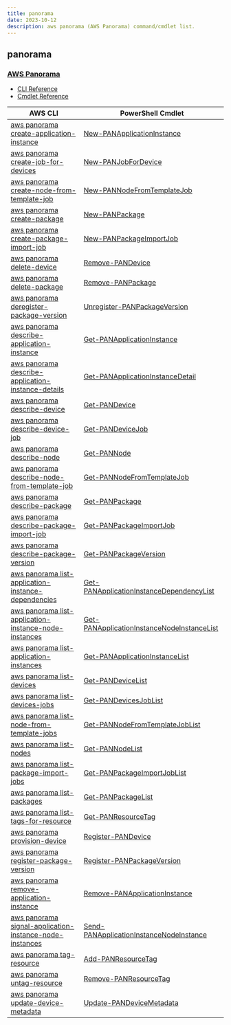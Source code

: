 ```yaml
---
title: panorama
date: 2023-10-12
description: aws panorama (AWS Panorama) command/cmdlet list.
---
```


## panorama

### [AWS Panorama](https://aws.amazon.com/panorama/)

* [CLI Reference](https://awscli.amazonaws.com/v2/documentation/api/latest/reference/panorama/index.html)
* [Cmdlet Reference](https://docs.aws.amazon.com/powershell/latest/reference/items/Panorama_cmdlets.html)

|AWS CLI|PowerShell Cmdlet|
|----|----|
|[aws panorama create-application-instance](https://awscli.amazonaws.com/v2/documentation/api/latest/reference/panorama/create-application-instance.html)|[New-PANApplicationInstance](https://docs.aws.amazon.com/powershell/latest/reference/items/New-PANApplicationInstance.html)|
|[aws panorama create-job-for-devices](https://awscli.amazonaws.com/v2/documentation/api/latest/reference/panorama/create-job-for-devices.html)|[New-PANJobForDevice](https://docs.aws.amazon.com/powershell/latest/reference/items/New-PANJobForDevice.html)|
|[aws panorama create-node-from-template-job](https://awscli.amazonaws.com/v2/documentation/api/latest/reference/panorama/create-node-from-template-job.html)|[New-PANNodeFromTemplateJob](https://docs.aws.amazon.com/powershell/latest/reference/items/New-PANNodeFromTemplateJob.html)|
|[aws panorama create-package](https://awscli.amazonaws.com/v2/documentation/api/latest/reference/panorama/create-package.html)|[New-PANPackage](https://docs.aws.amazon.com/powershell/latest/reference/items/New-PANPackage.html)|
|[aws panorama create-package-import-job](https://awscli.amazonaws.com/v2/documentation/api/latest/reference/panorama/create-package-import-job.html)|[New-PANPackageImportJob](https://docs.aws.amazon.com/powershell/latest/reference/items/New-PANPackageImportJob.html)|
|[aws panorama delete-device](https://awscli.amazonaws.com/v2/documentation/api/latest/reference/panorama/delete-device.html)|[Remove-PANDevice](https://docs.aws.amazon.com/powershell/latest/reference/items/Remove-PANDevice.html)|
|[aws panorama delete-package](https://awscli.amazonaws.com/v2/documentation/api/latest/reference/panorama/delete-package.html)|[Remove-PANPackage](https://docs.aws.amazon.com/powershell/latest/reference/items/Remove-PANPackage.html)|
|[aws panorama deregister-package-version](https://awscli.amazonaws.com/v2/documentation/api/latest/reference/panorama/deregister-package-version.html)|[Unregister-PANPackageVersion](https://docs.aws.amazon.com/powershell/latest/reference/items/Unregister-PANPackageVersion.html)|
|[aws panorama describe-application-instance](https://awscli.amazonaws.com/v2/documentation/api/latest/reference/panorama/describe-application-instance.html)|[Get-PANApplicationInstance](https://docs.aws.amazon.com/powershell/latest/reference/items/Get-PANApplicationInstance.html)|
|[aws panorama describe-application-instance-details](https://awscli.amazonaws.com/v2/documentation/api/latest/reference/panorama/describe-application-instance-details.html)|[Get-PANApplicationInstanceDetail](https://docs.aws.amazon.com/powershell/latest/reference/items/Get-PANApplicationInstanceDetail.html)|
|[aws panorama describe-device](https://awscli.amazonaws.com/v2/documentation/api/latest/reference/panorama/describe-device.html)|[Get-PANDevice](https://docs.aws.amazon.com/powershell/latest/reference/items/Get-PANDevice.html)|
|[aws panorama describe-device-job](https://awscli.amazonaws.com/v2/documentation/api/latest/reference/panorama/describe-device-job.html)|[Get-PANDeviceJob](https://docs.aws.amazon.com/powershell/latest/reference/items/Get-PANDeviceJob.html)|
|[aws panorama describe-node](https://awscli.amazonaws.com/v2/documentation/api/latest/reference/panorama/describe-node.html)|[Get-PANNode](https://docs.aws.amazon.com/powershell/latest/reference/items/Get-PANNode.html)|
|[aws panorama describe-node-from-template-job](https://awscli.amazonaws.com/v2/documentation/api/latest/reference/panorama/describe-node-from-template-job.html)|[Get-PANNodeFromTemplateJob](https://docs.aws.amazon.com/powershell/latest/reference/items/Get-PANNodeFromTemplateJob.html)|
|[aws panorama describe-package](https://awscli.amazonaws.com/v2/documentation/api/latest/reference/panorama/describe-package.html)|[Get-PANPackage](https://docs.aws.amazon.com/powershell/latest/reference/items/Get-PANPackage.html)|
|[aws panorama describe-package-import-job](https://awscli.amazonaws.com/v2/documentation/api/latest/reference/panorama/describe-package-import-job.html)|[Get-PANPackageImportJob](https://docs.aws.amazon.com/powershell/latest/reference/items/Get-PANPackageImportJob.html)|
|[aws panorama describe-package-version](https://awscli.amazonaws.com/v2/documentation/api/latest/reference/panorama/describe-package-version.html)|[Get-PANPackageVersion](https://docs.aws.amazon.com/powershell/latest/reference/items/Get-PANPackageVersion.html)|
|[aws panorama list-application-instance-dependencies](https://awscli.amazonaws.com/v2/documentation/api/latest/reference/panorama/list-application-instance-dependencies.html)|[Get-PANApplicationInstanceDependencyList](https://docs.aws.amazon.com/powershell/latest/reference/items/Get-PANApplicationInstanceDependencyList.html)|
|[aws panorama list-application-instance-node-instances](https://awscli.amazonaws.com/v2/documentation/api/latest/reference/panorama/list-application-instance-node-instances.html)|[Get-PANApplicationInstanceNodeInstanceList](https://docs.aws.amazon.com/powershell/latest/reference/items/Get-PANApplicationInstanceNodeInstanceList.html)|
|[aws panorama list-application-instances](https://awscli.amazonaws.com/v2/documentation/api/latest/reference/panorama/list-application-instances.html)|[Get-PANApplicationInstanceList](https://docs.aws.amazon.com/powershell/latest/reference/items/Get-PANApplicationInstanceList.html)|
|[aws panorama list-devices](https://awscli.amazonaws.com/v2/documentation/api/latest/reference/panorama/list-devices.html)|[Get-PANDeviceList](https://docs.aws.amazon.com/powershell/latest/reference/items/Get-PANDeviceList.html)|
|[aws panorama list-devices-jobs](https://awscli.amazonaws.com/v2/documentation/api/latest/reference/panorama/list-devices-jobs.html)|[Get-PANDevicesJobList](https://docs.aws.amazon.com/powershell/latest/reference/items/Get-PANDevicesJobList.html)|
|[aws panorama list-node-from-template-jobs](https://awscli.amazonaws.com/v2/documentation/api/latest/reference/panorama/list-node-from-template-jobs.html)|[Get-PANNodeFromTemplateJobList](https://docs.aws.amazon.com/powershell/latest/reference/items/Get-PANNodeFromTemplateJobList.html)|
|[aws panorama list-nodes](https://awscli.amazonaws.com/v2/documentation/api/latest/reference/panorama/list-nodes.html)|[Get-PANNodeList](https://docs.aws.amazon.com/powershell/latest/reference/items/Get-PANNodeList.html)|
|[aws panorama list-package-import-jobs](https://awscli.amazonaws.com/v2/documentation/api/latest/reference/panorama/list-package-import-jobs.html)|[Get-PANPackageImportJobList](https://docs.aws.amazon.com/powershell/latest/reference/items/Get-PANPackageImportJobList.html)|
|[aws panorama list-packages](https://awscli.amazonaws.com/v2/documentation/api/latest/reference/panorama/list-packages.html)|[Get-PANPackageList](https://docs.aws.amazon.com/powershell/latest/reference/items/Get-PANPackageList.html)|
|[aws panorama list-tags-for-resource](https://awscli.amazonaws.com/v2/documentation/api/latest/reference/panorama/list-tags-for-resource.html)|[Get-PANResourceTag](https://docs.aws.amazon.com/powershell/latest/reference/items/Get-PANResourceTag.html)|
|[aws panorama provision-device](https://awscli.amazonaws.com/v2/documentation/api/latest/reference/panorama/provision-device.html)|[Register-PANDevice](https://docs.aws.amazon.com/powershell/latest/reference/items/Register-PANDevice.html)|
|[aws panorama register-package-version](https://awscli.amazonaws.com/v2/documentation/api/latest/reference/panorama/register-package-version.html)|[Register-PANPackageVersion](https://docs.aws.amazon.com/powershell/latest/reference/items/Register-PANPackageVersion.html)|
|[aws panorama remove-application-instance](https://awscli.amazonaws.com/v2/documentation/api/latest/reference/panorama/remove-application-instance.html)|[Remove-PANApplicationInstance](https://docs.aws.amazon.com/powershell/latest/reference/items/Remove-PANApplicationInstance.html)|
|[aws panorama signal-application-instance-node-instances](https://awscli.amazonaws.com/v2/documentation/api/latest/reference/panorama/signal-application-instance-node-instances.html)|[Send-PANApplicationInstanceNodeInstance](https://docs.aws.amazon.com/powershell/latest/reference/items/Send-PANApplicationInstanceNodeInstance.html)|
|[aws panorama tag-resource](https://awscli.amazonaws.com/v2/documentation/api/latest/reference/panorama/tag-resource.html)|[Add-PANResourceTag](https://docs.aws.amazon.com/powershell/latest/reference/items/Add-PANResourceTag.html)|
|[aws panorama untag-resource](https://awscli.amazonaws.com/v2/documentation/api/latest/reference/panorama/untag-resource.html)|[Remove-PANResourceTag](https://docs.aws.amazon.com/powershell/latest/reference/items/Remove-PANResourceTag.html)|
|[aws panorama update-device-metadata](https://awscli.amazonaws.com/v2/documentation/api/latest/reference/panorama/update-device-metadata.html)|[Update-PANDeviceMetadata](https://docs.aws.amazon.com/powershell/latest/reference/items/Update-PANDeviceMetadata.html)|


